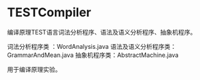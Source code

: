 # TESTCompiler
编译原理TEST语言词法分析程序、语法及语义分析程序、抽象机程序。

词法分析程序类 ：WordAnalysis.java
语法及语义分析程序类：GrammarAndMean.java
抽象机程序类：AbstractMachine.java

用于编译原理实验。
